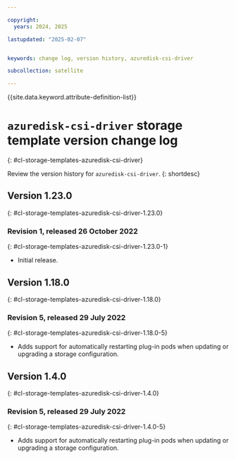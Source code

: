 ```yaml
---

copyright:
  years: 2024, 2025

lastupdated: "2025-02-07"


keywords: change log, version history, azuredisk-csi-driver

subcollection: satellite

---
```


{{site.data.keyword.attribute-definition-list}}

<!-- The content in this topic is auto-generated except for reuse-snippets indicated with {[ ]}. -->


# `azuredisk-csi-driver` storage template version change log
{: #cl-storage-templates-azuredisk-csi-driver}

Review the version history for `azuredisk-csi-driver`.
{: shortdesc}



## Version 1.23.0
{: #cl-storage-templates-azuredisk-csi-driver-1.23.0}


### Revision 1, released 26 October 2022
{: #cl-storage-templates-azuredisk-csi-driver-1.23.0-1}

- Initial release.



## Version 1.18.0
{: #cl-storage-templates-azuredisk-csi-driver-1.18.0}


### Revision 5, released 29 July 2022
{: #cl-storage-templates-azuredisk-csi-driver-1.18.0-5}

- Adds support for automatically restarting plug-in pods when updating or upgrading a storage configuration.



## Version 1.4.0
{: #cl-storage-templates-azuredisk-csi-driver-1.4.0}


### Revision 5, released 29 July 2022
{: #cl-storage-templates-azuredisk-csi-driver-1.4.0-5}

- Adds support for automatically restarting plug-in pods when updating or upgrading a storage configuration.
